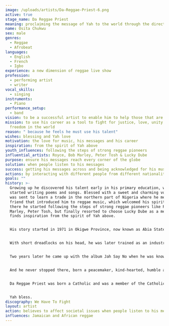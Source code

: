 ```yaml
---
image: /uploads/artists/Da-Reggae-Priest-6.png
active: true
stage_name: Da Reggae Priest
meaning: proclaiming the message of Yah to the world through the direction of reggae
name: Osita Chukwu
sex: male
genres:
  - Reggae
  - Afrobeat
languages:
  - English
  - French
  - Igbo
experience: a new dimension of reggae live show
profession:
  - performing artist
  - writer
vocal_skills:
  - singing
instruments:
  - Piano
performance_setup:
  - band
vision: to be a successful artist to enable him to help those that are in need
mission: to use his career as a tool to fight for justice, love, unity and
  freedom in the world
reason: " because he feels he must use his talent"
wishes: blessing and Yah love
motivation: the love for music, his messages and his career
inspiration: from the spirit of Yah above
youth_influences: following the steps of strong reggae pioneers
influential_artists: Royce, Bob Marley, Peter Tosh & Lucky Dube
purpose: ensure his messages reach every corner of the globe
solution: when people listen to his messages
success: getting his messages across and being acknowledged for his music
actions: by interacting with different people from different nationalities in the world
goals: ""
history: >-
  Growing up he discovered his talent early in his primary education, when he
  started writing poems and songs. Blessed with a sweet and charming voice, he
  was sent to learn a trade in the northern part of Nigeria where he met a
  friend that introduced him to reggae music, which welcomed his spirit. From
  there he started following the steps of strong reggae pioneers like Royce, Bob
  Marley, Peter Tosh, but finally resorted to choose Lucky Dube as a mentor. He
  finds inspiration from the spirit of Yah above.


  His story started in 1971 in Okigwe Province, now known as Abia State. He is the last son among the seven siblings who lost their second son in the Nigeria/Biafra war. He was brought up by his poor parents and couldn't complete his higher educational level for lack of financial support. 


  With short dreadlocks on his head, he was later trained as an industrial electrician where he got a job with a private company which gave him the opportunity to start recording his songs bit by bit early 1998. He joined a group called Zoj Boys in the year 2001 when they released a single titled On My Own. He pulled out of the group because he couldn't see the light in it.


  Two years later he came up with the album Jah Say No when he was known as Sicoraps at a time when reggae music started losing popularity in Nigeria. He then decided to move out to a foreign land to continue his musical career. When he got to Côte d'Ivoire in 2006, he joined the live band group The Morning Stars and was well known for copyrighting Lucky Dube on stage. Since Lucky Dube's death in October 18th 2007, he organizes a yearly memorial for his mentor which made him come up with the album What A System which included one of the tracks he dedicated to his mentor, titled Goodbye Lucky Dube.


  And he never stopped there, born a peacemaker, kind-hearted, humble and a lover of freedom who never wanted to see people being humiliated or marginalized, he said that it is his mission to fight for the oppressed. 


  Da Reggae Priest was born a Catholic and was a member of the Catholic Charismatic Renewal Ci. He never gave up his faith in God. When he was asked about smoking and alcoholism he said: "Yeah I was doing it as a youth, I never knew that I got a supernatural strength in me from above but when I realized this, I called it a quits regarding my spiritual engagement to the Trinity." That is when he chose the name Da Reggae Priest, because the holy book made it clear that living in truth and holiness attracts the presence of Yah Almighty and his love shall rest upon you to give you the maximum strength and protection needed in all you do. 


  Yah bless.
discography: We Have To Fight
layout: artist
action: believes to affect societal issues when people listen to his messages
influences: Jamaican and African reggae
---
```


